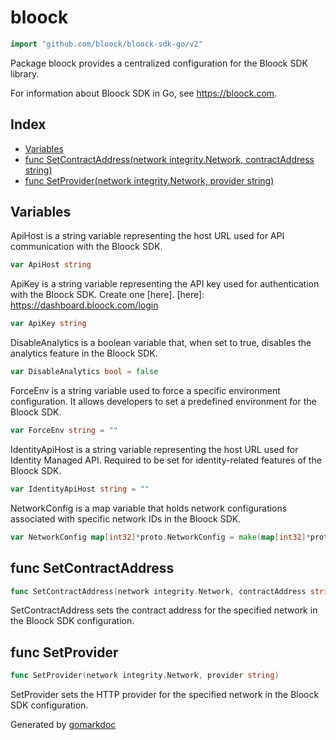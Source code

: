 <!-- Code generated by gomarkdoc. DO NOT EDIT -->

# bloock

```go
import "github.com/bloock/bloock-sdk-go/v2"
```

Package bloock provides a centralized configuration for the Bloock SDK library.

For information about Bloock SDK in Go, see https://bloock.com.

## Index

- [Variables](#variables)
- [func SetContractAddress\(network integrity.Network, contractAddress string\)](#SetContractAddress)
- [func SetProvider\(network integrity.Network, provider string\)](#SetProvider)


## Variables

<a name="ApiHost"></a>ApiHost is a string variable representing the host URL used for API communication with the Bloock SDK.

```go
var ApiHost string
```

<a name="ApiKey"></a>ApiKey is a string variable representing the API key used for authentication with the Bloock SDK. Create one \[here\]. \[here\]: https://dashboard.bloock.com/login

```go
var ApiKey string
```

<a name="DisableAnalytics"></a>DisableAnalytics is a boolean variable that, when set to true, disables the analytics feature in the Bloock SDK.

```go
var DisableAnalytics bool = false
```

<a name="ForceEnv"></a>ForceEnv is a string variable used to force a specific environment configuration. It allows developers to set a predefined environment for the Bloock SDK.

```go
var ForceEnv string = ""
```

<a name="IdentityApiHost"></a>IdentityApiHost is a string variable representing the host URL used for Identity Managed API. Required to be set for identity\-related features of the Bloock SDK.

```go
var IdentityApiHost string = ""
```

<a name="NetworkConfig"></a>NetworkConfig is a map variable that holds network configurations associated with specific network IDs in the Bloock SDK.

```go
var NetworkConfig map[int32]*proto.NetworkConfig = make(map[int32]*proto.NetworkConfig)
```

<a name="SetContractAddress"></a>
## func SetContractAddress

```go
func SetContractAddress(network integrity.Network, contractAddress string)
```

SetContractAddress sets the contract address for the specified network in the Bloock SDK configuration.

<a name="SetProvider"></a>
## func SetProvider

```go
func SetProvider(network integrity.Network, provider string)
```

SetProvider sets the HTTP provider for the specified network in the Bloock SDK configuration.

Generated by [gomarkdoc](https://github.com/princjef/gomarkdoc)
